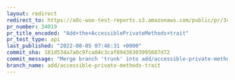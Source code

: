 ```yaml
---
layout: redirect
redirect_to: https://a8c-woo-test-reports.s3.amazonaws.com/public/pr/34019/api/index.html
pr_number: 34019
pr_title_encoded: "Add+the+AccessiblePrivateMethods+trait"
pr_test_type: api
last_published: "2022-08-05 07:46:31 +0000"
commit_sha: 181d534a7a0c9fca84c3caf89436303995687d72
commit_message: "Merge branch 'trunk' into add/accessible-private-methods-trait"
branch_name: add/accessible-private-methods-trait
---
```

